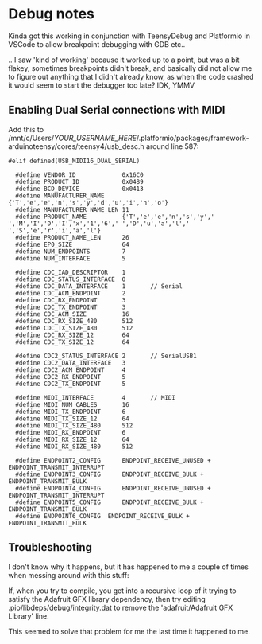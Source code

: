 # Debug notes

Kinda got this working in conjunction with TeensyDebug and Platformio in VSCode to allow breakpoint debugging with GDB etc..

.. I saw 'kind of working' because it worked up to a point, but was a bit flakey, sometimes breakpoints didn't break, and basically did not allow me to figure out anything that I didn't already know, as when the code crashed it would seem to start the debugger too late?  IDK, YMMV

## Enabling Dual Serial connections with MIDI 

Add this to /mnt/c/Users/_YOUR_USERNAME_HERE_/.platformio/packages/framework-arduinoteensy/cores/teensy4/usb_desc.h around line 587:

~~~
#elif defined(USB_MIDI16_DUAL_SERIAL)

  #define VENDOR_ID             0x16C0
  #define PRODUCT_ID            0x0489
  #define BCD_DEVICE            0x0413
  #define MANUFACTURER_NAME     {'T','e','e','n','s','y','d','u','i','n','o'}
  #define MANUFACTURER_NAME_LEN 11
  #define PRODUCT_NAME          {'T','e','e','n','s','y',' ','M','I','D','I','x','1','6',' ','D','u','a','l',' ','S','e','r','i','a','l'}
  #define PRODUCT_NAME_LEN      26
  #define EP0_SIZE              64
  #define NUM_ENDPOINTS         7
  #define NUM_INTERFACE         5

  #define CDC_IAD_DESCRIPTOR    1
  #define CDC_STATUS_INTERFACE  0
  #define CDC_DATA_INTERFACE    1       // Serial
  #define CDC_ACM_ENDPOINT      2
  #define CDC_RX_ENDPOINT       3
  #define CDC_TX_ENDPOINT       3
  #define CDC_ACM_SIZE          16
  #define CDC_RX_SIZE_480       512
  #define CDC_TX_SIZE_480       512
  #define CDC_RX_SIZE_12        64
  #define CDC_TX_SIZE_12        64

  #define CDC2_STATUS_INTERFACE 2       // SerialUSB1
  #define CDC2_DATA_INTERFACE   3
  #define CDC2_ACM_ENDPOINT     4
  #define CDC2_RX_ENDPOINT      5
  #define CDC2_TX_ENDPOINT      5

  #define MIDI_INTERFACE        4       // MIDI
  #define MIDI_NUM_CABLES       16
  #define MIDI_TX_ENDPOINT      6
  #define MIDI_TX_SIZE_12       64
  #define MIDI_TX_SIZE_480      512
  #define MIDI_RX_ENDPOINT      6
  #define MIDI_RX_SIZE_12       64
  #define MIDI_RX_SIZE_480      512

  #define ENDPOINT2_CONFIG      ENDPOINT_RECEIVE_UNUSED + ENDPOINT_TRANSMIT_INTERRUPT
  #define ENDPOINT3_CONFIG      ENDPOINT_RECEIVE_BULK + ENDPOINT_TRANSMIT_BULK
  #define ENDPOINT4_CONFIG      ENDPOINT_RECEIVE_UNUSED + ENDPOINT_TRANSMIT_INTERRUPT
  #define ENDPOINT5_CONFIG      ENDPOINT_RECEIVE_BULK + ENDPOINT_TRANSMIT_BULK
  #define ENDPOINT6_CONFIG	ENDPOINT_RECEIVE_BULK + ENDPOINT_TRANSMIT_BULK
~~~

## Troubleshooting

I don't know why it happens, but it has happened to me a couple of times when messing around with this stuff: 

If, when you try to compile, you get into a recursive loop of it trying to satisfy the Adafruit GFX library dependency, then try editing .pio/libdeps/debug/integrity.dat to remove the 'adafruit/Adafruit GFX Library' line.

This seemed to solve that problem for me the last time it happened to me.